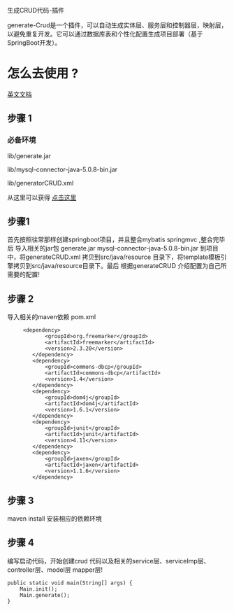  <p>生成CRUD代码-插件
     
generate-Crud是一个插件，可以自动生成实体层、服务层和控制器层，映射层，以避免重复开发。它可以通过数据库表和个性化配置生成项目部署（基于SpringBoot开发）。</p>
<H1>怎么去使用 ?</H1>
<a href="./README.md"<H2>英文文档</H2></a>
<H2>步骤 1</H2>
<H3>必备环境</H3>
<p>lib/generate.jar</p>
<p>lib/mysql-connector-java-5.0.8-bin.jar</p>
<p>lib/generatorCRUD.xml</p>
<p>从这里可以获得 <a href="/lib">点击这里</a></p>
<H2>步骤1</H2>
<p> 
 首先按照往常那样创建springboot项目，并且整合mybatis springmvc ,整合完毕后
 导入相关的jar包 generate.jar  mysql-connector-java-5.0.8-bin.jar 到项目中，将generateCRUD.xml
 拷贝到src/java/resource 目录下，将template模板引擎拷贝到src/java/resource目录下。最后
 根据generateCRUD 介绍配置为自己所需要的配置!</p>
<H2>步骤 2</H2>
导入相关的maven依赖
pom.xml

         <dependency>
    			<groupId>org.freemarker</groupId>
    			<artifactId>freemarker</artifactId>
    			<version>2.3.20</version>
    		</dependency>
    		<dependency>
    			<groupId>commons-dbcp</groupId>
    			<artifactId>commons-dbcp</artifactId>
    			<version>1.4</version>
    		</dependency>
    		<dependency>
    			<groupId>dom4j</groupId>
    			<artifactId>dom4j</artifactId>
    			<version>1.6.1</version>
    		</dependency>
    		<dependency>
    			<groupId>junit</groupId>
    			<artifactId>junit</artifactId>
    			<version>4.11</version>
    		</dependency>
    		<dependency>
    			<groupId>jaxen</groupId>
    			<artifactId>jaxen</artifactId>
    			<version>1.1.6</version>
    		</dependency>

<H2>步骤 3</H2>
<P>   maven install 安装相应的依赖环境 </P>
<H2>步骤 4</H2>
<p> 编写启动代码，开始创建crud 代码以及相关的service层、serviceImp层、controller层、model层
mapper层!</p>

	public static void main(String[] args) {
		Main.init();
		Main.generate();
	}

